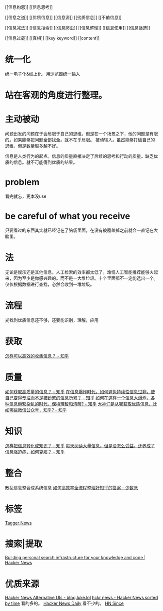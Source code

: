 [[信息构思]]
[[信息思考]]

[[信息之道]]
[[优质信息]]
[[信息源]]
[[劣质信息]]
[[不值信息]]

[[信息减法]]
[[信息搜索]]
[[信息爬虫]]
[[信息整理]]
[[信息使用]]
[[信息筛选]]

[[信息过载]]
[[真相]]
[[key keyword]]
[[content]]
# 统一化
统一电子化&线上化，用浏览器统一输入

# 站在客观的角度进行整理。
# 主动被动
问题出发的问题在于会局限于自己的思维。但是在一个场景之下，他的问题是有限的。如果能够把问题全部找全。就不在乎局限。
被动输入。虽然能够打破自己的思维，但是数量越多越不好。

信息是人类行为的起点。信息的质量直接决定了后续的思考和行动的质量。缺乏优质的信息。就不可能得到优质的结果。
# problem
看完就忘，更本没use
# be careful of what you receive
只要看过的东西其实就已经记在了脑袋里面，在没有被覆盖掉之前就会一直记在大脑里。

# 法
无论是娱乐还是其他信息，人工检索的效率都太低了。难怪人工智能推荐能够火起来，因为至少是你感兴趣的。而不是一大堆垃圾。十个里面都不一定能选出一个。
仅仅根据数据进行查找，必然会收到一堆垃圾。

# 流程
光找到优质信息还不够，还要能识别，理解，应用
# 获取
[怎样可以高效的收集信息？ - 知乎](https://www.zhihu.com/question/29359486/answer/626905685)

# 质量
[如何获取高质量的信息？ - 知乎](https://www.zhihu.com/question/31585916)
[在信息爆炸时代，如何避免持续性信息过剩，使自己变得专注而不是被纷繁的信息所累？ - 知乎](https://www.zhihu.com/question/19613901/answer/864754291)
[如何在这样一个信息大爆炸，各种信息缛繁杂乱的时代，保持理智和清醒? - 知乎](https://www.zhihu.com/question/369163292/answer/1016349744)
[大神们是从哪获取优质信息，比如哪些微信公众号，知乎? - 知乎](https://www.zhihu.com/question/36809525/answer/70941737)

# 知识
[怎样把信息转化成知识？ - 知乎](https://www.zhihu.com/question/21110198/answer/17597953)
[每天阅读大量信息，但是没怎么受益，还养成了信息强迫症，如何克服？ - 知乎](https://www.zhihu.com/question/19685050/answer/14999755)

# 整合
散乱信息整合成系统信息
[如何高效率全流程整理好知乎的答案 - 少数派](https://sspai.com/post/59811)

# 标签
[Tagger News](http://www.taggernews.com/tags/)

# 搜索|提取
[Building personal search infrastructure for your knowledge and code | Hacker News](https://news.ycombinator.com/item?id=22160572)

# 优质来源
[Hacker News Alternative UIs - blog.luke.lol](https://blog.luke.lol/tech/hacker-news-alternatives/)
[hckr news - Hacker News sorted by time](https://hckrnews.com/)
	看的多的。
[Hacker News Daily](http://www.daemonology.net/hn-daily/)
	看不少的。
[HN Since](https://hnsince.com/)
